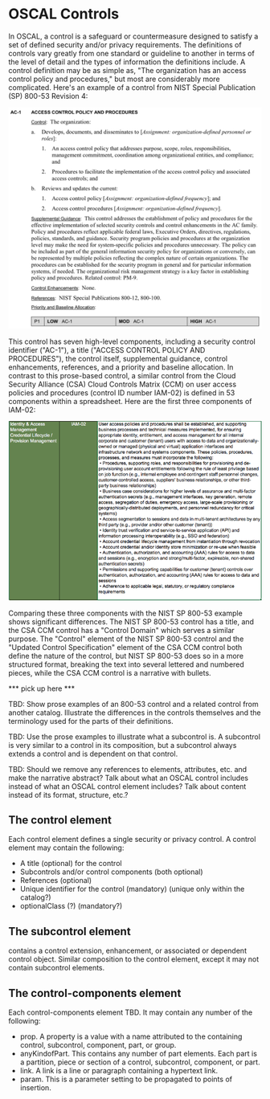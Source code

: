 # OSCAL Controls
In OSCAL, a control is a safeguard or countermeasure designed to satisfy a set of defined security and/or privacy requirements. The definitions of controls vary greatly from one standard or guideline to another in terms of the level of detail and the types of information the definitions include. A control definition may be as simple as, "The organization has an access control policy and procedures," but most are considerably more complicated. Here's an example of a control from NIST Special Publication (SP) 800-53 Revision 4:

![800-53Rev4AC1](/docs/graphics/NIST-SP-800-53-Rev4-AC1.png "NIST SP 800-53 Rev 4 AC-1")

This control has seven high-level components, including a security control identifier ("AC-1"), a title ("ACCESS CONTROL POLICY AND PROCEDURES"), the control itself, supplemental guidance, control enhancements, references, and a priority and baseline allocation. In contrast to this prose-based control, a similar control from the Cloud Security Alliance (CSA) Cloud Controls Matrix (CCM) on user access policies and procedures (control ID number IAM-02) is defined in 53 components within a spreadsheet. Here are the first three components of IAM-02:

![CSA-CCM-IAM02](/docs/graphics/CSA-CCM-IAM02.png "CSA CCM IAM-02")

Comparing these three components with the NIST SP 800-53 example shows significant differences. The NIST SP 800-53 control has a title, and the CSA CCM control has a "Control Domain" which serves a similar purpose. The "Control" element of the NIST SP 800-53 control and the "Updated Control Specification" element of the CSA CCM control both define the nature of the control, but NIST SP 800-53 does so in a more structured format, breaking the text into several lettered and numbered pieces, while the CSA CCM control is a narrative with bullets.

*** pick up here ***

TBD: Show prose examples of an 800-53 control and a related control from another catalog. Illustrate the differences in the controls themselves and the terminology used for the parts of their definitions.

TBD: Use the prose examples to illustrate what a subcontrol is. A subcontrol is very similar to a control in its composition, but a subcontrol always extends a control and is dependent on that control. 

TBD: Should we remove any references to elements, attributes, etc. and make the narrative abstract? Talk about what an OSCAL control includes instead of what an OSCAL control element includes? Talk about content instead of its format, structure, etc.?

## The control element
Each control element defines a single security or privacy control. A control element may contain the following:
* A title (optional) for the control
* Subcontrols and/or control components (both optional)
* References (optional)
* Unique identifier for the control (mandatory) (unique only within the catalog?)
* optionalClass (?) (mandatory?)

## The subcontrol element
contains a control extension, enhancement, or associated or dependent control object. Similar composition to the control element, except it may not contain subcontrol elements.

## The control-components element
Each control-components element TBD. It may contain any number of the following:
* prop. A property is a value with a name attributed to the containing control, subcontrol, component, part, or group.
* anyKindofPart. This contains any number of part elements. Each part is a partition, piece or section of a control, subcontrol, component, or part.
* link. A link is a line or paragraph containing a hypertext link.
* param. This is a parameter setting to be propagated to points of insertion.
